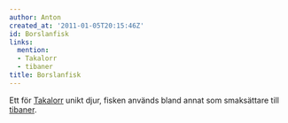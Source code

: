 ```yaml
---
author: Anton
created_at: '2011-01-05T20:15:46Z'
id: Borslanfisk
links:
  mention:
  - Takalorr
  - tibaner
title: Borslanfisk
---
```


Ett för [Takalorr] unikt djur, fisken används bland annat som smaksättare till [tibaner].

  [Takalorr]: Takalorr
  [tibaner]: tibaner

